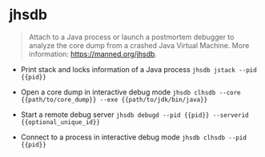 # jhsdb
> Attach to a Java process or launch a postmortem debugger to analyze the core dump from a crashed Java Virtual Machine.
> More information: <https://manned.org/jhsdb>.

- Print stack and locks information of a Java process
`jhsdb jstack --pid {{pid}}`

- Open a core dump in interactive debug mode
`jhsdb clhsdb --core {{path/to/core_dump}} --exe {{path/to/jdk/bin/java}}`

- Start a remote debug server
`jhsdb debugd --pid {{pid}} --serverid {{optional_unique_id}}`

- Connect to a process in interactive debug mode
`jhsdb clhsdb --pid {{pid}}`
